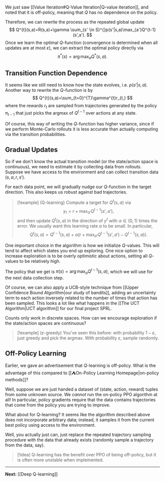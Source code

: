 We just saw [[Value Iteration#Q-Value Iteration|Q-value iteration]], and noted that it is off-policy, meaning that $Q$ has no dependence on the policy.

Therefore, we can rewrite the process as the repeated global update
$$
Q^{t}(s,a)=R(s,a)+\gamma \sum_{s' \in S}^{}p(s'|s,a)\max_{a'}Q^{t-1}(s',a').
$$
Once we learn the optimal $Q$-function (convergence is determined when all updates are at most $\varepsilon$), we can extract the optimal policy directly via
$$
\pi^{*}(s)=\arg\max_{a}Q^{*}(s,a).
$$
## Transition Function Dependence

It seems like we still need to know how the state evolves, i.e. $p(s'|s,a)$. Another way to rewrite the $Q$-function is by
$$
Q^{t}(s,a)=\sum_{t=0}^{T}\gamma^{t}r_{t,}
$$
where the rewards $r_{t}$ are sampled from trajectories generated by the policy $\pi_{t-1}$ that just picks the argmax of $Q^{t-1}$ over actions at any state.

Of course, this way of writing the $Q$-function has higher variance, since if we perform Monte-Carlo rollouts it is less accurate than actually computing via the transition probabilities.

## Gradual Updates

So if we don't know the actual transition model (or the state/action space is continuous), we need to estimate it by collecting data from rollouts. Suppose we have access to the environment and can collect transition data $(s,a,r,s')$. 

For each data point, we will gradually nudge our $Q$-function in the target direction. This also keeps us robust against bad trajectories.

> [!example] (Q-learning)
> Compute a target for $Q^{t}(s,a)$ via 
> $$y_{t}=r+\max_{a'}Q^{t-1}(s',a'),$$
> and then update $Q^{t}(s,a)$ in the direction of $y^{t}$ with $\alpha \in(0,1)$ times the error. We usually want this learning rate $\alpha$ to be small. In particular,
> $$
> Q^{t}(s,a)=Q^{t-1}(s,a)+\alpha \left( r+\max_{a'}Q^{t-1}(s',a')-Q^{t-1}(s,a) \right).
> $$

One important choice in the algorithm is how we initialize $Q$-values. This will tend to affect which states you end up exploring. One nice option to increase exploration is to be overly optimistic about actions, setting all $Q$-values to be relatively high. 

The policy that we get is $\pi(s)=\arg\max_{a}Q^{t-1}(s,a)$, which we will use for the next data collection step.

Of course, we can also apply a UCB-style technique from [[Upper Confidence Bound Algorithm|our study of bandits]], adding an uncertainty term to each action inversely related to the number of times that action has been sampled. This looks a lot like what happens in the [[The UCT Algorithm|UCT algorithm]] for our final project SPRL.

Counts only work in discrete spaces. How can we encourage exploration if the state/action spaces are continuous?

> [!example] ($\varepsilon$-greedy)
> You've seen this before: with probability $1-\varepsilon$, just greedy and pick the argmax. With probability $\varepsilon$, sample randomly.

## Off-Policy Learning

Earlier, we gave an advertisement that $Q$-learning is off-policy. What is the advantage of this compared to [[⛺On-Policy Learning Homepage|on-policy methods]]?

Well, suppose we are just handed a dataset of (state, action, reward) tuples from some unknown source. We *cannot* run the on-policy PPO algorithm at all! In particular, policy gradients require that the data contains trajectories that come from the policy you are trying to improve. 

What about for Q-learning? It seems like the algorithm described above does not incorporate arbitrary data; instead, it samples it from the current best policy using access to the environment. 

Well, you actually just can, just replace the repeated trajectory sampling procedure with the data that already exists (randomly sample a trajectory from the data, say).

> [!idea]
> Q-learning has the benefit over PPO of being off-policy, but it is often more unstable when implemented.

---

**Next:** [[Deep Q-learning]]








